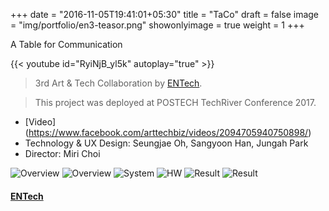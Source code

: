+++
date = "2016-11-05T19:41:01+05:30"
title = "TaCo"
draft = false
image = "img/portfolio/en3-teasor.png"
showonlyimage = true
weight = 1
+++

A Table for Communication
<!--more-->

{{< youtube id="RyiNjB_yl5k" autoplay="true" >}}

> 3rd Art & Tech Collaboration by [ENTech](https://www.arttech.biz/).

> This project was deployed at POSTECH TechRiver Conference 2017.

* [Video] (https://www.facebook.com/arttechbiz/videos/2094705940750898/)
* Technology & UX Design: Seungjae Oh, Sangyoon Han, Jungah Park
* Director: Miri Choi

![Overview][0]
![Overview][1]
![System][2]
![HW][3]
![Result][4]
![Result][5]

#### [ENTech](https://www.facebook.com/arttechbiz)

[0]: /img/portfolio/en3-overview2.png
[1]: /img/portfolio/en3-overview.png
[2]: /img/portfolio/en3-system.png
[3]: /img/portfolio/en3-table.png
[4]: /img/portfolio/en3-res1.png
[5]: /img/portfolio/en3-res2.png